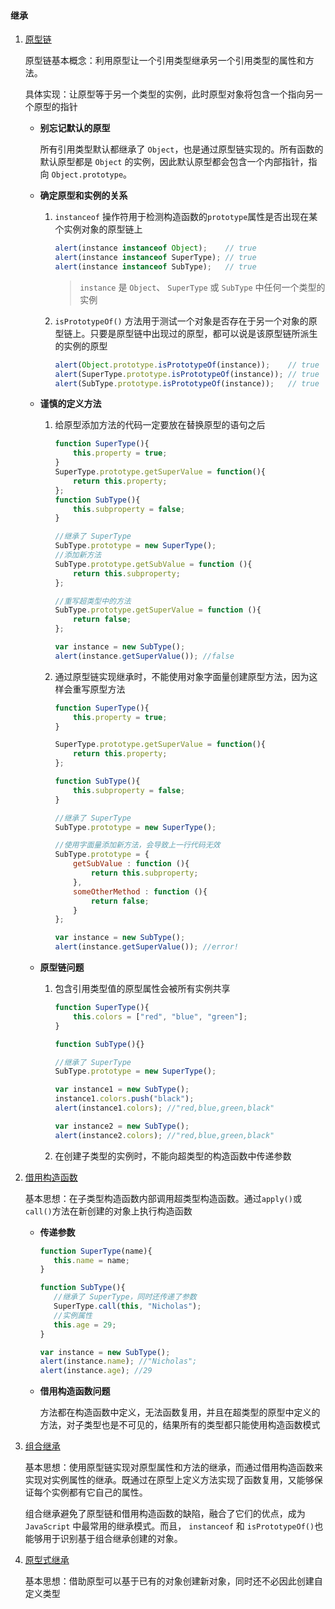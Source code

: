 #### 继承

1. [原型链](https://github.com/YihooZero/javascript-summary/blob/main/objectOriented/03inheritance/01PrototypeChaining.js)

   原型链基本概念：利用原型让一个引用类型继承另一个引用类型的属性和方法。

   具体实现：让原型等于另一个类型的实例，此时原型对象将包含一个指向另一个原型的指针

   - **别忘记默认的原型**

     所有引用类型默认都继承了 `Object`，也是通过原型链实现的。所有函数的默认原型都是 `Object` 的实例，因此默认原型都会包含一个内部指针，指向 `Object.prototype`。

   - **确定原型和实例的关系**

     1. `instanceof` 操作符用于检测构造函数的`prototype`属性是否出现在某个实例对象的原型链上

        ```javascript
        alert(instance instanceof Object);    // true
        alert(instance instanceof SuperType); // true
        alert(instance instanceof SubType);   // true
        ```

        > `instance` 是 `Object`、 `SuperType` 或 `SubType` 中任何一个类型的实例  

     2. `isPrototypeOf()` 方法用于测试一个对象是否存在于另一个对象的原型链上。只要是原型链中出现过的原型，都可以说是该原型链所派生的实例的原型

        ```javascript
        alert(Object.prototype.isPrototypeOf(instance));    // true
        alert(SuperType.prototype.isPrototypeOf(instance)); // true
        alert(SubType.prototype.isPrototypeOf(instance));   // true
        ```

   - **谨慎的定义方法**

     1. 给原型添加方法的代码一定要放在替换原型的语句之后
     
        ```javascript
        function SuperType(){
        	this.property = true;
        }
        SuperType.prototype.getSuperValue = function(){
        	return this.property;
        };
        function SubType(){
        	this.subproperty = false;
        }
        
        //继承了 SuperType
        SubType.prototype = new SuperType();
        //添加新方法
        SubType.prototype.getSubValue = function (){
        	return this.subproperty;
        };
        
        //重写超类型中的方法
        SubType.prototype.getSuperValue = function (){
        	return false;
        };
        
        var instance = new SubType();
        alert(instance.getSuperValue()); //false
        ```
     
     2. 通过原型链实现继承时，不能使用对象字面量创建原型方法，因为这样会重写原型方法
     
        ```javascript
        function SuperType(){
        	this.property = true;
        }
        
        SuperType.prototype.getSuperValue = function(){
        	return this.property;
        };
        
        function SubType(){
        	this.subproperty = false;
        }
        
        //继承了 SuperType
        SubType.prototype = new SuperType();
        
        //使用字面量添加新方法，会导致上一行代码无效
        SubType.prototype = {
        	getSubValue : function (){
        		return this.subproperty;
        	},
        	someOtherMethod : function (){
        		return false;
        	}
        };
        
        var instance = new SubType();
        alert(instance.getSuperValue()); //error!
        ```
     
   - **原型链问题**
   
     1. 包含引用类型值的原型属性会被所有实例共享
   
        ```javascript
        function SuperType(){
        	this.colors = ["red", "blue", "green"];
        }
        
        function SubType(){}
        
        //继承了 SuperType
        SubType.prototype = new SuperType();
        
        var instance1 = new SubType();
        instance1.colors.push("black");
        alert(instance1.colors); //"red,blue,green,black"
        
        var instance2 = new SubType();
        alert(instance2.colors); //"red,blue,green,black"
        ```
   
     2. 在创建子类型的实例时，不能向超类型的构造函数中传递参数
   
2. [借用构造函数](https://github.com/YihooZero/javascript-summary/blob/main/objectOriented/03inheritance/02ConstructorStealing.js)

   基本思想：在子类型构造函数内部调用超类型构造函数。通过`apply()`或`call()`方法在新创建的对象上执行构造函数

   - **传递参数**

     ```javascript
     function SuperType(name){
     	this.name = name;
     }
     
     function SubType(){
     	//继承了 SuperType，同时还传递了参数
     	SuperType.call(this, "Nicholas");
     	//实例属性
     	this.age = 29;
     }
     
     var instance = new SubType();
     alert(instance.name); //"Nicholas";
     alert(instance.age); //29
     ```

   - **借用构造函数问题**

     方法都在构造函数中定义，无法函数复用，并且在超类型的原型中定义的方法，对子类型也是不可见的，结果所有的类型都只能使用构造函数模式

3. [组合继承](https://github.com/YihooZero/javascript-summary/blob/main/objectOriented/03inheritance/03CombinationInheritance.js)

   基本思想：使用原型链实现对原型属性和方法的继承，而通过借用构造函数来实现对实例属性的继承。既通过在原型上定义方法实现了函数复用，又能够保证每个实例都有它自己的属性。

   组合继承避免了原型链和借用构造函数的缺陷，融合了它们的优点，成为 `JavaScript` 中最常用的继承模式。而且， `instanceof` 和 `isPrototypeOf()`也能够用于识别基于组合继承创建的对象。

4. [原型式继承](https://github.com/YihooZero/javascript-summary/blob/main/objectOriented/03inheritance/04PrototypalInheritance.js)

   基本思想：借助原型可以基于已有的对象创建新对象，同时还不必因此创建自定义类型